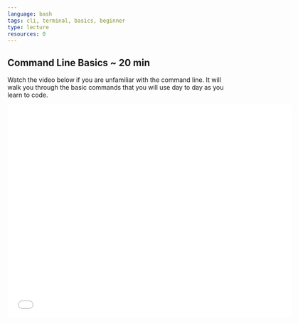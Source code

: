 ```yaml
---
language: bash
tags: cli, terminal, basics, beginner
type: lecture
resources: 0
---
```


## Command Line Basics ~ 20 min

Watch the video below if you are unfamiliar with the command line. It will walk you through the basic commands that you will use day to day as you learn to code.

<iframe width="640" height="480" src="//www.youtube.com/embed/s5S_2BdrMJE?rel=0" frameborder="0" allowfullscreen></iframe>
